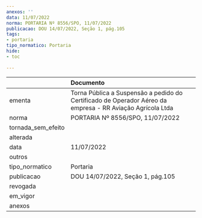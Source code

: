 ```yaml
---
anexos: ''
data: 11/07/2022
norma: PORTARIA Nº 8556/SPO, 11/07/2022
publicacao: DOU 14/07/2022, Seção 1, pág.105
tags:
- portaria
tipo_normatico: Portaria
hide: 
- toc 
 
---
```


|                    | Documento                                                                                                 |
|:-------------------|:----------------------------------------------------------------------------------------------------------|
| ementa             | Torna Pública a Suspensão a pedido do Certificado de Operador Aéreo da empresa - RR Aviação Agrícola Ltda |
| norma              | PORTARIA Nº 8556/SPO, 11/07/2022                                                                          |
| tornada_sem_efeito |                                                                                                           |
| alterada           |                                                                                                           |
| data               | 11/07/2022                                                                                                |
| outros             |                                                                                                           |
| tipo_normatico     | Portaria                                                                                                  |
| publicacao         | DOU 14/07/2022, Seção 1, pág.105                                                                          |
| revogada           |                                                                                                           |
| em_vigor           |                                                                                                           |
| anexos             |                                                                                                           |